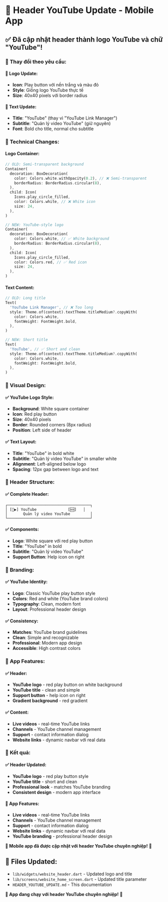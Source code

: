 # 🎨 Header YouTube Update - Mobile App

## ✅ **Đã cập nhật header thành logo YouTube và chữ "YouTube"!**

### 🎯 **Thay đổi theo yêu cầu:**

#### **🎨 Logo Update:**
- **Icon**: Play button với nền trắng và màu đỏ
- **Style**: Giống logo YouTube thực tế
- **Size**: 40x40 pixels với border radius

#### **📝 Text Update:**
- **Title**: "YouTube" (thay vì "YouTube Link Manager")
- **Subtitle**: "Quản lý video YouTube" (giữ nguyên)
- **Font**: Bold cho title, normal cho subtitle

### 🔧 **Technical Changes:**

#### **Logo Container:**
```dart
// OLD: Semi-transparent background
Container(
  decoration: BoxDecoration(
    color: Colors.white.withOpacity(0.2), // ❌ Semi-transparent
    borderRadius: BorderRadius.circular(8),
  ),
  child: Icon(
    Icons.play_circle_filled,
    color: Colors.white, // ❌ White icon
    size: 24,
  ),
)

// NEW: YouTube-style logo
Container(
  decoration: BoxDecoration(
    color: Colors.white, // ✅ White background
    borderRadius: BorderRadius.circular(8),
  ),
  child: Icon(
    Icons.play_circle_filled,
    color: Colors.red, // ✅ Red icon
    size: 24,
  ),
)
```

#### **Text Content:**
```dart
// OLD: Long title
Text(
  'YouTube Link Manager', // ❌ Too long
  style: Theme.of(context).textTheme.titleMedium?.copyWith(
    color: Colors.white,
    fontWeight: FontWeight.bold,
  ),
)

// NEW: Short title
Text(
  'YouTube', // ✅ Short and clean
  style: Theme.of(context).textTheme.titleMedium?.copyWith(
    color: Colors.white,
    fontWeight: FontWeight.bold,
  ),
)
```

### 🎨 **Visual Design:**

#### **✅ YouTube Logo Style:**
- **Background**: White square container
- **Icon**: Red play button
- **Size**: 40x40 pixels
- **Border**: Rounded corners (8px radius)
- **Position**: Left side of header

#### **✅ Text Layout:**
- **Title**: "YouTube" in bold white
- **Subtitle**: "Quản lý video YouTube" in smaller white
- **Alignment**: Left-aligned below logo
- **Spacing**: 12px gap between logo and text

### 📱 **Header Structure:**

#### **✅ Complete Header:**
```
┌─────────────────────────────────────┐
│ [🔴▶️] YouTube              [🆘]   │
│       Quản lý video YouTube         │
└─────────────────────────────────────┘
```

#### **✅ Components:**
- **Logo**: White square với red play button
- **Title**: "YouTube" in bold
- **Subtitle**: "Quản lý video YouTube"
- **Support Button**: Help icon on right

### 🎯 **Branding:**

#### **✅ YouTube Identity:**
- **Logo**: Classic YouTube play button style
- **Colors**: Red and white (YouTube brand colors)
- **Typography**: Clean, modern font
- **Layout**: Professional header design

#### **✅ Consistency:**
- **Matches**: YouTube brand guidelines
- **Clean**: Simple and recognizable
- **Professional**: Modern app design
- **Accessible**: High contrast colors

### 🚀 **App Features:**

#### **✅ Header:**
- **YouTube logo** - red play button on white background
- **YouTube title** - clean and simple
- **Support button** - help icon on right
- **Gradient background** - red gradient

#### **✅ Content:**
- **Live videos** - real-time YouTube links
- **Channels** - YouTube channel management
- **Support** - contact information dialog
- **Website links** - dynamic navbar với real data

### 🎉 **Kết quả:**

#### **✅ Header Updated:**
- **YouTube logo** - red play button style
- **YouTube title** - short and clean
- **Professional look** - matches YouTube branding
- **Consistent design** - modern app interface

#### **🚀 App Features:**
- **Live videos** - real-time YouTube links
- **Channels** - YouTube channel management
- **Support** - contact information dialog
- **Website links** - dynamic navbar với real data
- **YouTube branding** - professional header design

**🎉 Mobile app đã được cập nhật với header YouTube chuyên nghiệp!** 🚀

## 📁 **Files Updated:**
- `lib/widgets/website_header.dart` - Updated logo and title
- `lib/screens/website_home_screen.dart` - Updated title parameter
- `HEADER_YOUTUBE_UPDATE.md` - This documentation

**🎯 App đang chạy với header YouTube chuyên nghiệp!** 📱
